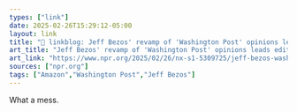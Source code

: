 ```yaml
---
types: ["link"]
date: 2025-02-26T15:29:12-05:00
layout: link
title: "🔗 linkblog: Jeff Bezos' revamp of 'Washington Post' opinions leads editor to quit'"
art_title: "Jeff Bezos' revamp of 'Washington Post' opinions leads editor to quit"
art_link: "https://www.npr.org/2025/02/26/nx-s1-5309725/jeff-bezos-washington-post-opinion-section"
sources: ["npr.org"]
tags: ["Amazon","Washington Post","Jeff Bezos"]
---
```

What a mess.
